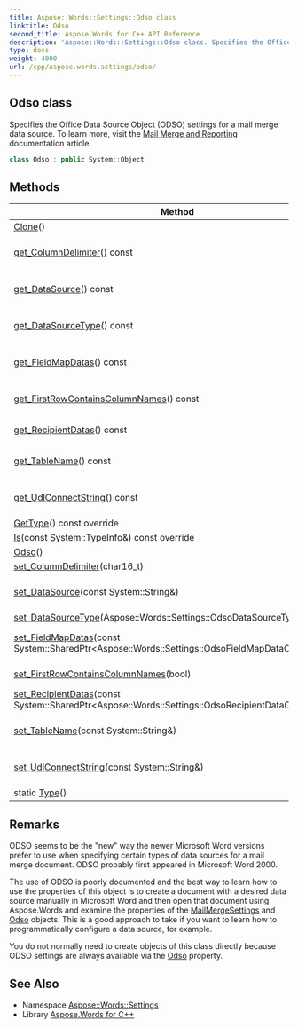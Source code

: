 ```yaml
---
title: Aspose::Words::Settings::Odso class
linktitle: Odso
second_title: Aspose.Words for C++ API Reference
description: 'Aspose::Words::Settings::Odso class. Specifies the Office Data Source Object (ODSO) settings for a mail merge data source. To learn more, visit the  documentation article in C++.'
type: docs
weight: 4000
url: /cpp/aspose.words.settings/odso/
---
```

## Odso class


Specifies the Office Data Source Object (ODSO) settings for a mail merge data source. To learn more, visit the [Mail Merge and Reporting](https://docs.aspose.com/words/cpp/mail-merge-and-reporting/) documentation article.

```cpp
class Odso : public System::Object
```

## Methods

| Method | Description |
| --- | --- |
| [Clone](./clone/)() | Returns a deep clone of this object. |
| [get_ColumnDelimiter](./get_columndelimiter/)() const | Specifies the character which shall be interpreted as the column delimiter used to separate columns within external data sources. The default value is 0 which means there is no column delimiter defined. |
| [get_DataSource](./get_datasource/)() const | Specifies the location of the external data source to be connected to a document to perform the mail merge. The default value is an empty string. |
| [get_DataSourceType](./get_datasourcetype/)() const | Specifies the type of the external data source to be connected to as part of the ODSO connection information for this mail merge. The default value is [Default](../odsodatasourcetype/). |
| [get_FieldMapDatas](./get_fieldmapdatas/)() const | Gets a collection of objects that specify how columns from the external data source are mapped to the predefined merge field names in the document. This object is never **null**. |
| [get_FirstRowContainsColumnNames](./get_firstrowcontainscolumnnames/)() const | Specifies that a hosting application shall treat the first row of data in the specified external data source as a header row containing the names of each column in the data source. The default value is **false**. |
| [get_RecipientDatas](./get_recipientdatas/)() const | Gets a collection of objects that specify inclusion/exclusion of individual records in the mail merge. This object is never **null**. |
| [get_TableName](./get_tablename/)() const | Specifies the particular set of data that a source shall be connected to within an external data source. The default value is an empty string. |
| [get_UdlConnectString](./get_udlconnectstring/)() const | Specifies the Universal Data Link (UDL) connection string used to connect to an external data source. The default value is an empty string. |
| [GetType](./gettype/)() const override |  |
| [Is](./is/)(const System::TypeInfo\&) const override |  |
| [Odso](./odso/)() |  |
| [set_ColumnDelimiter](./set_columndelimiter/)(char16_t) | Setter for [Aspose::Words::Settings::Odso::get_ColumnDelimiter](./get_columndelimiter/). |
| [set_DataSource](./set_datasource/)(const System::String\&) | Specifies the location of the external data source to be connected to a document to perform the mail merge. The default value is an empty string. |
| [set_DataSourceType](./set_datasourcetype/)(Aspose::Words::Settings::OdsoDataSourceType) | Setter for [Aspose::Words::Settings::Odso::get_DataSourceType](./get_datasourcetype/). |
| [set_FieldMapDatas](./set_fieldmapdatas/)(const System::SharedPtr\<Aspose::Words::Settings::OdsoFieldMapDataCollection\>\&) | Sets a collection of objects that specify how columns from the external data source are mapped to the predefined merge field names in the document. This object is never **null**. |
| [set_FirstRowContainsColumnNames](./set_firstrowcontainscolumnnames/)(bool) | Setter for [Aspose::Words::Settings::Odso::get_FirstRowContainsColumnNames](./get_firstrowcontainscolumnnames/). |
| [set_RecipientDatas](./set_recipientdatas/)(const System::SharedPtr\<Aspose::Words::Settings::OdsoRecipientDataCollection\>\&) | Sets a collection of objects that specify inclusion/exclusion of individual records in the mail merge. This object is never **null**. |
| [set_TableName](./set_tablename/)(const System::String\&) | Specifies the particular set of data that a source shall be connected to within an external data source. The default value is an empty string. |
| [set_UdlConnectString](./set_udlconnectstring/)(const System::String\&) | Specifies the Universal Data Link (UDL) connection string used to connect to an external data source. The default value is an empty string. |
| static [Type](./type/)() |  |
## Remarks


ODSO seems to be the "new" way the newer Microsoft Word versions prefer to use when specifying certain types of data sources for a mail merge document. ODSO probably first appeared in Microsoft Word 2000.

The use of ODSO is poorly documented and the best way to learn how to use the properties of this object is to create a document with a desired data source manually in Microsoft Word and then open that document using Aspose.Words and examine the properties of the [MailMergeSettings](../../aspose.words/document/get_mailmergesettings/) and [Odso](../mailmergesettings/get_odso/) objects. This is a good approach to take if you want to learn how to programmatically configure a data source, for example.

You do not normally need to create objects of this class directly because ODSO settings are always available via the [Odso](../mailmergesettings/get_odso/) property.

## See Also

* Namespace [Aspose::Words::Settings](../)
* Library [Aspose.Words for C++](../../)
